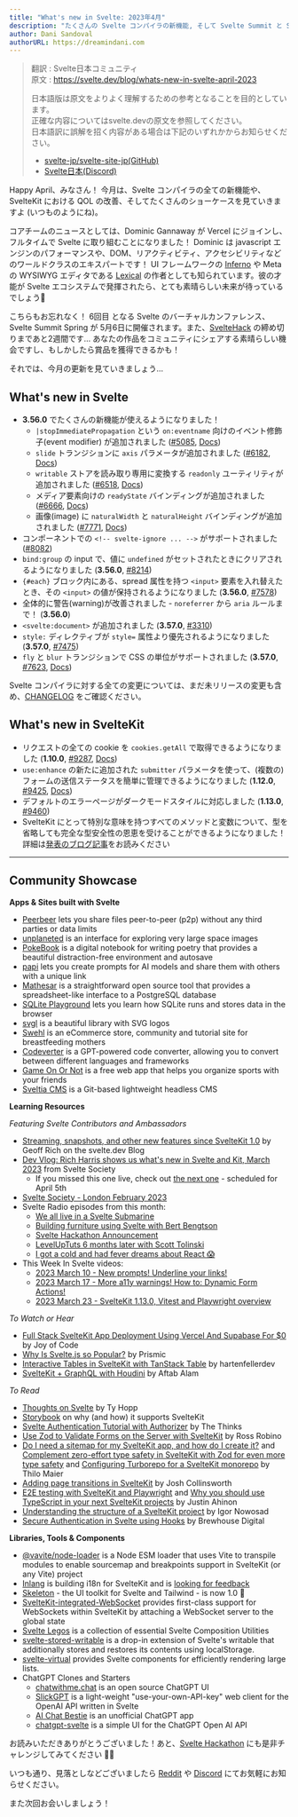 ```yaml
---
title: "What's new in Svelte: 2023年4月"
description: "たくさんの Svelte コンパイラの新機能, そして Svelte Summit と SvelteHack"
author: Dani Sandoval
authorURL: https://dreamindani.com
---
```

> 翻訳 : Svelte日本コミュニティ  
> 原文 : https://svelte.dev/blog/whats-new-in-svelte-april-2023
> 
> 日本語版は原文をよりよく理解するための参考となることを目的としています。  
> 正確な内容についてはsvelte.devの原文を参照してください。  
> 日本語訳に誤解を招く内容がある場合は下記のいずれかからお知らせください。
> - [svelte-jp/svelte-site-jp(GitHub)](https://github.com/svelte-jp/svelte-site-jp)
> - [Svelte日本(Discord)](https://discord.com/invite/YTXq3ZtBbx)

Happy April、みなさん！ 今月は、Svelte コンパイラの全ての新機能や、SvelteKit における QOL の改善、そしてたくさんのショーケースを見ていきますよ (いつものようにね)。

コアチームのニュースとしては、Dominic Gannaway が Vercel にジョインし、フルタイムで Svelte に取り組むことになりました！ Dominic は javascript エンジンのパフォーマンスや、DOM、リアクティビティ、アクセシビリティなどのワールドクラスのエキスパートです！ UI フレームワークの [Inferno](https://www.infernojs.org/) や Meta の WYSIWYG エディタである [Lexical](https://lexical.dev/) の作者としても知られています。彼の才能が Svelte エコシステムで発揮されたら、とても素晴らしい未来が待っているでしょう🌱

こちらもお忘れなく！ 6回目 となる Svelte のバーチャルカンファレンス、Svelte Summit Spring が 5月6日に開催されます。また、[SvelteHack](https://hack.sveltesociety.dev/) の締め切りまであと2週間です… あなたの作品をコミュニティにシェアする素晴らしい機会ですし、もしかしたら賞品を獲得できるかも！

それでは、今月の更新を見ていきましょう…

## What's new in Svelte

- **3.56.0** でたくさんの新機能が使えるようになりました！
  - `|stopImmediatePropagation` という `on:eventname` 向けのイベント修飾子(event modifier) が追加されました ([#5085](https://github.com/sveltejs/svelte/issues/5085), [Docs](https://svelte.jp/docs#template-syntax-element-directives-on-eventname))
  - `slide` トランジションに `axis` パラメータが追加されました ([#6182](https://github.com/sveltejs/svelte/issues/6182), [Docs](https://svelte.jp/docs#run-time-svelte-transition-slide))
  - `writable` ストアを読み取り専用に変換する `readonly` ユーティリティが追加されました ([#6518](https://github.com/sveltejs/svelte/pull/6518), [Docs](https://svelte.jp/docs#run-time-svelte-store-writable))
  - メディア要素向けの `readyState` バインディングが追加されました ([#6666](https://github.com/sveltejs/svelte/issues/6666), [Docs](https://svelte.jp/docs#template-syntax-element-directives-bind-property-media-element-bindings))
  - 画像(image) に `naturalWidth` と `naturalHeight` バインディングが追加されました ([#7771](https://github.com/sveltejs/svelte/issues/7771), [Docs](https://svelte.jp/docs#template-syntax-element-directives-bind-property-image-element-bindings))
- コンポーネントでの `<!-- svelte-ignore ... -->` がサポートされました ([#8082](https://github.com/sveltejs/svelte/issues/8082))
- `bind:group` の input で、値に `undefined` がセットされたときにクリアされるようになりました (**3.56.0**, [#8214](https://github.com/sveltejs/svelte/issues/8214))
- `{#each}` ブロック内にある、spread 属性を持つ `<input>` 要素を入れ替えたとき、その `<input>` の値が保持されるようになりました (**3.56.0**, [#7578](https://github.com/sveltejs/svelte/issues/7578))
- 全体的に警告(warning)が改善されました - `noreferrer` から `aria` ルールまで！ (**3.56.0**)
- `<svelte:document>` が追加されました (**3.57.0**, [#3310](https://github.com/sveltejs/svelte/issues/3310))
- `style:` ディレクティブが `style=` 属性より優先されるようになりました (**3.57.0**, [#7475](https://github.com/sveltejs/svelte/issues/7475))
- `fly` と `blur` トランジションで CSS の単位がサポートされました (**3.57.0**, [#7623](https://github.com/sveltejs/svelte/pull/7623), [Docs](https://svelte.jp/docs#run-time-svelte-transition))

Svelte コンパイラに対する全ての変更については、まだ未リリースの変更も含め、[CHANGELOG](https://github.com/sveltejs/svelte/blob/master/CHANGELOG.md)  をご確認ください。

## What's new in SvelteKit

- リクエストの全ての cookie を `cookies.getAll` で取得できるようになりました (**1.10.0**, [#9287](https://github.com/sveltejs/kit/pull/9287), [Docs](https://kit.svelte.jp/docs/types#public-types-cookies))
- `use:enhance` の新たに追加された `submitter` パラメータを使って、(複数の) フォームの送信ステータスを簡単に管理できるようになりました (**1.12.0**, [#9425](https://github.com/sveltejs/kit/pull/9425), [Docs](https://kit.svelte.jp/docs/types#public-types-submitfunction))
- デフォルトのエラーページがダークモードスタイルに対応しました (**1.13.0**, [#9460](https://github.com/sveltejs/kit/pull/9460))
- SvelteKit にとって特別な意味を持つすべてのメソッドと変数について、型を省略しても完全な型安全性の恩恵を受けることができるようになりました！ 詳細は[発表のブログ記事](https://svelte.jp/blog/zero-config-type-safety)をお読みください
---

## Community Showcase

**Apps & Sites built with Svelte**

- [Peerbeer](https://peer.beer/) lets you share files peer-to-peer (p2p) without any third parties or data limits
- [unplaneted](https://unplaneted.com/) is an interface for exploring very large space images
- [PokeBook](https://github.com/pokegh0st/pokebook) is a digital notebook for writing poetry that provides a beautiful distraction-free environment and autosave
- [papi](https://papi.run/) lets you create prompts for AI models and share them with others with a unique link
- [Mathesar](https://github.com/centerofci/mathesar) is a straightforward open source tool that provides a spreadsheet-like interface to a PostgreSQL database
- [SQLite Playground](https://neil.macmunn.com/sqlite#) lets you learn how SQLite runs and stores data in the browser
- [svgl](https://github.com/pheralb/svgl) is a beautiful library with SVG logos
- [Swehl](https://swehl.com/) is an eCommerce store, community and tutorial site for breastfeeding mothers
- [Codeverter](https://github.com/TGlide/codeverter) is a GPT-powered code converter, allowing you to convert between different languages and frameworks
- [Game On Or Not](https://gameonornot.com/) is a free web app that helps you organize sports with your friends
- [Sveltia CMS](https://github.com/sveltia/sveltia-cms) is a Git-based lightweight headless CMS

**Learning Resources**

_Featuring Svelte Contributors and Ambassadors_
- [Streaming, snapshots, and other new features since SvelteKit 1.0](https://svelte.jp/blog/streaming-snapshots-sveltekit) by Geoff Rich on the svelte.dev Blog
- [Dev Vlog: Rich Harris shows us what's new in Svelte and Kit, March 2023](https://www.youtube.com/watch?v=vgXgex5E-8g) from Svelte Society
  - If you missed this one live, check out [the next one](https://www.youtube.com/watch?v=MJHO6FSioPI) - scheduled for April 5th
- [Svelte Society - London February 2023](https://www.youtube.com/watch?v=RkQ_f7XxdMI)
- Svelte Radio episodes from this month:
  - [We all live in a Svelte Submarine](https://www.svelteradio.com/episodes/we-all-live-in-a-svelte-submarine)
  - [Building furniture using Svelte with Bert Bengtson](https://www.svelteradio.com/episodes/building-furniture-using-svelte-with-bert-bengtson)
  - [Svelte Hackathon Announcement](https://www.svelteradio.com/episodes/svelte-hackathon-announcement)
  - [LevelUpTuts 6 months later with Scott Tolinski](https://www.svelteradio.com/episodes/leveluptuts-6-months-later-with-scott-tolinski)
  - [I got a cold and had fever dreams about React 😱](https://www.svelteradio.com/episodes/i-got-a-cold-and-had-fever-dreams-about-react)
- This Week In Svelte videos:
  - [2023 March 10 - New prompts! Underline your links!](https://www.youtube.com/watch?v=WiCjQVoE-3k)
  - [2023 March 17 - More a11y warnings! How to: Dynamic Form Actions!](https://www.youtube.com/watch?v=sRhZQ-2VxVU)
  - [2023 March 23 - SvelteKit 1.13.0, Vitest and Playwright overview](https://www.youtube.com/watch?v=vpbhsbg2otg)

_To Watch or Hear_

- [Full Stack SvelteKit App Deployment Using Vercel And Supabase For $0](https://www.youtube.com/watch?v=uAF4Yd-gddo) by Joy of Code
- [Why Is Svelte.js so Popular?](https://www.youtube.com/watch?v=73Y8Yyg54zc) by Prismic
- [Interactive Tables in SvelteKit with TanStack Table](https://www.youtube.com/watch?v=-Zuo3UWjjI8) by hartenfellerdev
- [SvelteKit + GraphQL with Houdini](https://www.youtube.com/watch?v=ADnaRwQZfqw&list=PLm0ILX0LGQk_220vvpsbyXH2VesRlCm-E) by Aftab Alam

_To Read_

- [Thoughts on Svelte](https://tyhopp.com/notes/thoughts-on-svelte) by Ty Hopp
- [Storybook](https://storybook.js.org/blog/storybook-for-sveltekit/) on why (and how) it supports SvelteKit
- [Svelte Authentication Tutorial with Authorizer](https://thethinks.vercel.app/blog/svelte-authorizer) by The Thinks
- [Use Zod to Validate Forms on the Server with SvelteKit](https://blog.robino.dev/posts/svelte-zod-error) by Ross Robino
- [Do I need a sitemap for my SvelteKit app, and how do I create it?](https://maier.tech/posts/do-i-need-a-sitemap-for-my-sveltekit-app-and-how-do-i-create-it) and [Complement zero-effort type safety in SvelteKit with Zod for even more type safety](https://maier.tech/posts/complement-zero-effort-type-safety-in-sveltekit-with-zod-for-even-more-type-safety) and [Configuring Turborepo for a SvelteKit monorepo](https://maier.tech/posts/configuring-turborepo-for-a-sveltekit-monorepo) by Thilo Maier
- [Adding page transitions in SvelteKit](https://joshcollinsworth.com/blog/sveltekit-page-transitions) by Josh Collinsworth
- [E2E testing with SvelteKit and Playwright](https://www.okupter.com/blog/e2e-testing-with-sveltekit-and-playwright) and [Why you should use TypeScript in your next SvelteKit projects](https://www.okupter.com/blog/sveltekit-with-typescript) by Justin Ahinon
- [Understanding the structure of a SvelteKit project](https://www.inow.dev/understanding-the-structure-of-a-svelte-kit-project/) by Igor Nowosad
- [Secure Authentication in Svelte using Hooks](https://dev.to/brewhousedigital/secure-authentication-in-svelte-using-hooks-k5j) by Brewhouse Digital

**Libraries, Tools & Components**

- [@vavite/node-loader](https://github.com/cyco130/vavite/tree/main/packages/node-loader) is a Node ESM loader that uses Vite to transpile modules to enable sourcemap and breakpoints support in SvelteKit (or any Vite) project
- [Inlang](https://github.com/inlang/inlang) is building i18n for SvelteKit and is [looking for feedback](https://www.reddit.com/r/sveltejs/comments/11ydtui/sveltekit_and_i18n_lets_finally_solve_this_never/)
- [Skeleton](https://www.skeleton.dev/) - the UI toolkit for Svelte and Tailwind - is now 1.0 🎉
- [SvelteKit-integrated-WebSocket](https://github.com/suhaildawood/SvelteKit-integrated-WebSocket) provides first-class support for WebSockets within SvelteKit by attaching a WebSocket server to the global state
- [Svelte Legos](https://github.com/ankurrsinghal/svelte-legos) is a collection of essential Svelte Composition Utilities
- [svelte-stored-writable](https://github.com/efstajas/svelte-stored-writable) is a drop-in extension of Svelte's writable that additionally stores and restores its contents using localStorage.
- [svelte-virtual](https://github.com/ghostebony/svelte-virtual) provides Svelte components for efficiently rendering large lists.
- ChatGPT Clones and Starters
  - [chatwithme.chat](https://github.com/kierangilliam/chatwithme.chat) is an open source ChatGPT UI
  - [SlickGPT](https://github.com/ShipBit/slickgpt) is a light-weight "use-your-own-API-key" web client for the OpenAI API written in Svelte
  - [AI Chat Bestie](https://github.com/KTruong008/aichatbestie) is an unofficial ChatGPT app
  - [chatgpt-svelte](https://github.com/ichbtrv/chatgpt-svelte) is a simple UI for the ChatGPT Open AI API

お読みいただきありがとうございました！あと、[Svelte Hackathon](https://hack.sveltesociety.dev/) にも是非チャレンジしてみてください 🧑‍💻

いつも通り、見落としなどございましたら [Reddit](https://www.reddit.com/r/sveltejs/) や [Discord](https://discord.gg/svelte) にてお気軽にお知らせください。

また次回お会いしましょう！
